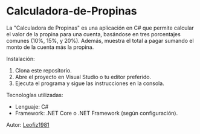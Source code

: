 


# Calculadora-de-Propinas
La "Calculadora de Propinas" es una aplicación  en C# que permite calcular el valor de la propina para una cuenta, basándose en tres porcentajes comunes (10%, 15%, y 20%). Además, muestra el total a pagar sumando el monto de la cuenta más la propina.

 Instalación:
1. Clona este repositorio.
2. Abre el proyecto en Visual Studio o tu editor preferido.
3. Ejecuta el programa y sigue las instrucciones en la consola.

 Tecnologías utilizadas:
- Lenguaje: C#
- Framework: .NET Core o .NET Framework (según configuración).

 Autor:
[Leofiz1981](https://github.com/Leofiz1981)


